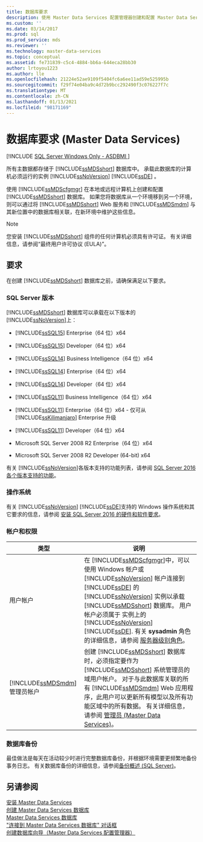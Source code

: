 ```yaml
---
title: 数据库要求
description: 使用 Master Data Services 配置管理器创建和配置 Master Data Services 数据库，该数据库存储所有主数据。
ms.custom: ''
ms.date: 03/14/2017
ms.prod: sql
ms.prod_service: mds
ms.reviewer: ''
ms.technology: master-data-services
ms.topic: conceptual
ms.assetid: fe731839-c5c4-4884-bb6a-644eca28bb30
author: lrtoyou1223
ms.author: lle
ms.openlocfilehash: 21224e52ae9109f5404fc6a6ee11ad59e525995b
ms.sourcegitcommit: f29f74e04ba9c4d72b9bcc292490f3c076227f7c
ms.translationtype: MT
ms.contentlocale: zh-CN
ms.lasthandoff: 01/13/2021
ms.locfileid: "98171169"
---
```

# <a name="database-requirements-master-data-services"></a>数据库要求 (Master Data Services)

[!INCLUDE [SQL Server Windows Only - ASDBMI ](../../includes/applies-to-version/sql-windows-only-asdbmi.md)]

  所有主数据都存储于 [!INCLUDE[ssMDSshort](../../includes/ssmdsshort-md.md)] 数据库中。 承载此数据库的计算机必须运行的实例 [!INCLUDE[ssNoVersion](../../includes/ssnoversion-md.md)] [!INCLUDE[ssDE](../../includes/ssde-md.md)] 。  
  
 使用 [!INCLUDE[ssMDScfgmgr](../../includes/ssmdscfgmgr-md.md)] 在本地或远程计算机上创建和配置 [!INCLUDE[ssMDSshort](../../includes/ssmdsshort-md.md)] 数据库。 如果您将数据库从一个环境移到另一个环境，则可以通过将 [!INCLUDE[ssMDSshort](../../includes/ssmdsshort-md.md)] Web 服务和 [!INCLUDE[ssMDSmdm](../../includes/ssmdsmdm-md.md)] 与其新位置中的数据库相关联，在新环境中维护这些信息。  
  
> [!NOTE]  
>  您安装 [!INCLUDE[ssMDSshort](../../includes/ssmdsshort-md.md)] 组件的任何计算机必须具有许可证。 有关详细信息，请参阅“最终用户许可协议 (EULA)”。  
  
## <a name="requirements"></a>要求  
 在创建 [!INCLUDE[ssMDSshort](../../includes/ssmdsshort-md.md)] 数据库之前，请确保满足以下要求。  
  
### <a name="sql-server-edition"></a>SQL Server 版本  
 [!INCLUDE[ssMDSshort](../../includes/ssmdsshort-md.md)] 数据库可以承载在以下版本的 [!INCLUDE[ssNoVersion](../../includes/ssnoversion-md.md)]上：  
  
 
-   [!INCLUDE[ssSQL15](../../includes/sssql16-md.md)] Enterprise（64 位）x64  
  
-   [!INCLUDE[ssSQL15](../../includes/sssql16-md.md)] Developer（64 位）x64  
  
-   [!INCLUDE[ssSQL14](../../includes/sssql14-md.md)] Business Intelligence（64 位）x64  
  
-   [!INCLUDE[ssSQL14](../../includes/sssql14-md.md)] Enterprise（64 位）x64  
  
-   [!INCLUDE[ssSQL14](../../includes/sssql14-md.md)] Developer（64 位）x64  
  
-   [!INCLUDE[ssSQL11](../../includes/sssql11-md.md)] Business Intelligence（64 位）x64  
  
-   [!INCLUDE[ssSQL11](../../includes/sssql11-md.md)] Enterprise（64 位）x64 - 仅可从 [!INCLUDE[ssKilimanjaro](../../includes/sskilimanjaro-md.md)] Enterprise 升级  
  
-   [!INCLUDE[ssSQL11](../../includes/sssql11-md.md)] Developer（64 位）x64  
  
-   Microsoft SQL Server 2008 R2 Enterprise（64 位）x64  
  
-   Microsoft SQL Server 2008 R2 Developer (64-bit) x64  
  
 有关 [!INCLUDE[ssNoVersion](../../includes/ssnoversion-md.md)]各版本支持的功能列表，请参阅 [SQL Server 2016 各个版本支持的功能](../../sql-server/editions-and-components-of-sql-server-2016.md)。 
  
### <a name="operating-system"></a>操作系统  
 有关 [!INCLUDE[ssNoVersion](../../includes/ssnoversion-md.md)] [!INCLUDE[ssDE](../../includes/ssde-md.md)]支持的 Windows 操作系统和其它要求的信息，请参阅 [安装 SQL Server 2016 的硬件和软件要求](../../sql-server/install/hardware-and-software-requirements-for-installing-sql-server.md)。  
  
### <a name="accounts-and-permissions"></a>帐户和权限  
  
|类型|说明|  
|----------|-----------------|  
|用户帐户|在 [!INCLUDE[ssMDScfgmgr](../../includes/ssmdscfgmgr-md.md)]中，可以使用 Windows 帐户或 [!INCLUDE[ssNoVersion](../../includes/ssnoversion-md.md)] 帐户连接到 [!INCLUDE[ssDE](../../includes/ssde-md.md)] 的 [!INCLUDE[ssNoVersion](../../includes/ssnoversion-md.md)] 实例以承载 [!INCLUDE[ssMDSshort](../../includes/ssmdsshort-md.md)] 数据库。 用户帐户必须属于  实例上的 [!INCLUDE[ssNoVersion](../../includes/ssnoversion-md.md)] [!INCLUDE[ssDE](../../includes/ssde-md.md)]. 有关 **sysadmin** 角色的详细信息，请参阅 [服务器级别角色](../../relational-databases/security/authentication-access/server-level-roles.md)。|  
|[!INCLUDE[ssMDSmdm](../../includes/ssmdsmdm-md.md)] 管理员帐户|创建 [!INCLUDE[ssMDSshort](../../includes/ssmdsshort-md.md)] 数据库时，必须指定要作为 [!INCLUDE[ssMDSshort](../../includes/ssmdsshort-md.md)] 系统管理员的域用户帐户。 对于与此数据库关联的所有 [!INCLUDE[ssMDSmdm](../../includes/ssmdsmdm-md.md)] Web 应用程序，此用户可以更新所有模型以及所有功能区域中的所有数据。 有关详细信息，请参阅 [管理员 &#40;Master Data Services&#41;](../../master-data-services/administrators-master-data-services.md)。|  
  
### <a name="database-backup"></a>数据库备份  
 最佳做法是每天在活动较少时进行完整数据库备份，并根据环境需要更频繁地备份事务日志。 有关数据库备份的详细信息，请参阅[备份概述 (SQL Server)](../../relational-databases/backup-restore/backup-overview-sql-server.md)。  
  
## <a name="see-also"></a>另请参阅  
 [安装 Master Data Services](../../master-data-services/install-windows/install-master-data-services.md)   
 [创建 Master Data Services 数据库](../../master-data-services/install-windows/create-a-master-data-services-database.md)   
 [Master Data Services 数据库](../../master-data-services/master-data-services-database.md)   
 ["连接到 Master Data Services 数据库" 对话框](../../master-data-services/connect-to-a-master-data-services-database-dialog-box.md)   
 [创建数据库向导（Master Data Services 配置管理器）](../../master-data-services/create-database-wizard-master-data-services-configuration-manager.md)  
  
